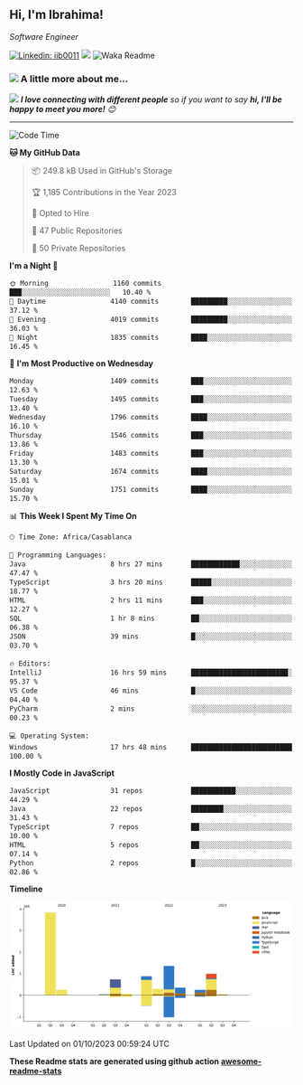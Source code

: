 <h2>Hi, I'm Ibrahima! </h2>
<p><em>Software Engineer 
</em></p>


[![Linkedin: iib0011](https://img.shields.io/badge/-iib0011-blue?style=flat-square&logo=Linkedin&logoColor=white&link=https://www.linkedin.com/in/iib0011/)](https://www.linkedin.com/in/iib0011/)
![](https://visitor-badge.glitch.me/badge?page_id=iib0011)
![Waka Readme](https://github.com/iib0011/iib0011/workflows/Waka%20Readme/badge.svg)


### <img src="https://media.giphy.com/media/VgCDAzcKvsR6OM0uWg/giphy.gif" width="50"> A little more about me...  


<img src="https://media.giphy.com/media/LnQjpWaON8nhr21vNW/giphy.gif" width="60"> <em><b>I love connecting with different people</b> so if you want to say <b>hi, I'll be happy to meet you more!</b> 😊</em>

---
<!--START_SECTION:waka-->
![Code Time](http://img.shields.io/badge/Code%20Time-2%2C582%20hrs%201%20min-blue)

**🐱 My GitHub Data** 

> 📦 249.8 kB Used in GitHub's Storage 
 > 
> 🏆 1,185 Contributions in the Year 2023
 > 
> 💼 Opted to Hire
 > 
> 📜 47 Public Repositories 
 > 
> 🔑 50 Private Repositories 
 > 
**I'm a Night 🦉** 

```text
🌞 Morning                1160 commits        ███░░░░░░░░░░░░░░░░░░░░░░   10.40 % 
🌆 Daytime                4140 commits        █████████░░░░░░░░░░░░░░░░   37.12 % 
🌃 Evening                4019 commits        █████████░░░░░░░░░░░░░░░░   36.03 % 
🌙 Night                  1835 commits        ████░░░░░░░░░░░░░░░░░░░░░   16.45 % 
```
📅 **I'm Most Productive on Wednesday** 

```text
Monday                   1409 commits        ███░░░░░░░░░░░░░░░░░░░░░░   12.63 % 
Tuesday                  1495 commits        ███░░░░░░░░░░░░░░░░░░░░░░   13.40 % 
Wednesday                1796 commits        ████░░░░░░░░░░░░░░░░░░░░░   16.10 % 
Thursday                 1546 commits        ███░░░░░░░░░░░░░░░░░░░░░░   13.86 % 
Friday                   1483 commits        ███░░░░░░░░░░░░░░░░░░░░░░   13.30 % 
Saturday                 1674 commits        ████░░░░░░░░░░░░░░░░░░░░░   15.01 % 
Sunday                   1751 commits        ████░░░░░░░░░░░░░░░░░░░░░   15.70 % 
```


📊 **This Week I Spent My Time On** 

```text
🕑︎ Time Zone: Africa/Casablanca

💬 Programming Languages: 
Java                     8 hrs 27 mins       ████████████░░░░░░░░░░░░░   47.47 % 
TypeScript               3 hrs 20 mins       █████░░░░░░░░░░░░░░░░░░░░   18.77 % 
HTML                     2 hrs 11 mins       ███░░░░░░░░░░░░░░░░░░░░░░   12.27 % 
SQL                      1 hr 8 mins         ██░░░░░░░░░░░░░░░░░░░░░░░   06.38 % 
JSON                     39 mins             █░░░░░░░░░░░░░░░░░░░░░░░░   03.70 % 

🔥 Editors: 
IntelliJ                 16 hrs 59 mins      ████████████████████████░   95.37 % 
VS Code                  46 mins             █░░░░░░░░░░░░░░░░░░░░░░░░   04.40 % 
PyCharm                  2 mins              ░░░░░░░░░░░░░░░░░░░░░░░░░   00.23 % 

💻 Operating System: 
Windows                  17 hrs 48 mins      █████████████████████████   100.00 % 
```

**I Mostly Code in JavaScript** 

```text
JavaScript               31 repos            ███████████░░░░░░░░░░░░░░   44.29 % 
Java                     22 repos            ████████░░░░░░░░░░░░░░░░░   31.43 % 
TypeScript               7 repos             ██░░░░░░░░░░░░░░░░░░░░░░░   10.00 % 
HTML                     5 repos             ██░░░░░░░░░░░░░░░░░░░░░░░   07.14 % 
Python                   2 repos             █░░░░░░░░░░░░░░░░░░░░░░░░   02.86 % 
```



**Timeline**

![Lines of Code chart](https://raw.githubusercontent.com/iib0011/iib0011/master/assets/bar_graph.png)


 Last Updated on 01/10/2023 00:59:24 UTC
<!--END_SECTION:waka-->

**These Readme stats are generated using github action [awesome-readme-stats](https://github.com/iib0011/waka-readme-stats)**
